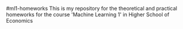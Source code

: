 #ml1-homeworks
This is my repository for the theoretical and practical homeworks for the course 'Machine Learning 1' in Higher School of Economics
